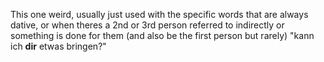 
This one weird, usually just used with the specific words that are always dative, or when theres a 2nd or 3rd person referred to indirectly or something is done for them (and also be the first person but rarely)
"kann ich **dir** etwas bringen?"